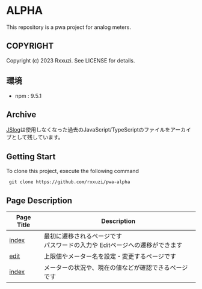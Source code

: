 # ALPHA

This repository is a pwa project for analog meters.

## COPYRIGHT

Copyright (c) 2023 Rxxuzi. See LICENSE for details.

## 環境

+ npm : 9.5.1

## Archive

[JSlog](archive)は使用しなくなった過去のJavaScript/TypeScriptのファイルをアーカイブとして残しています。

## Getting Start

To clone this project, execute the following command

~~~shell
 git clone https://github.com/rxxuzi/pwa-alpha
~~~

## Page Description



| Page Title               | Description                                  |
|--------------------------|----------------------------------------------|
| [index](index.html)      | 最初に遷移されるページです<br/>パスワードの入力や Editページへの遷移ができます |
| [edit](FinalEdit.html)   | 上限値やメーター名を設定・変更するページです                       |
| [index](FinalIndex.html) | メーターの状況や、現在の値などが確認できるページです                   |

## 
